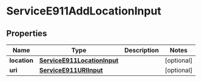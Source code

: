 

# ServiceE911AddLocationInput

## Properties

Name | Type | Description | Notes
------------ | ------------- | ------------- | -------------
**location** | [**ServiceE911LocationInput**](ServiceE911LocationInput.md) |  |  [optional]
**uri** | [**ServiceE911URIInput**](ServiceE911URIInput.md) |  |  [optional]




